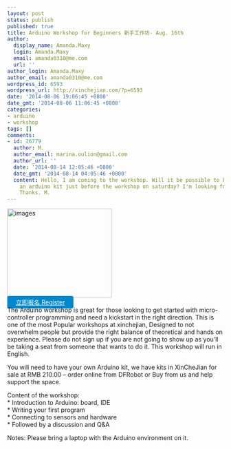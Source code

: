 ```yaml
---
layout: post
status: publish
published: true
title: Arduino Workshop for Beginners 新手工作坊- Aug. 16th
author:
  display_name: Amanda.Maxy
  login: Amanda.Maxy
  email: amanda0310@me.com
  url: ''
author_login: Amanda.Maxy
author_email: amanda0310@me.com
wordpress_id: 6593
wordpress_url: http://xinchejian.com/?p=6593
date: '2014-08-06 19:06:45 +0800'
date_gmt: '2014-08-06 11:06:45 +0800'
categories:
- arduino
- workshop
tags: []
comments:
- id: 26779
  author: M.
  author_email: marina.oulion@gmail.com
  author_url: ''
  date: '2014-08-14 12:05:46 +0800'
  date_gmt: '2014-08-14 04:05:46 +0800'
  content: Hello, I am coming to the workshop. Will it be possible to buy from you
    an arduino kit just before the workshop on saturday? I'm looking forward to it!
    Thanks. M.
---
```

<p><a href="http://xinchejian.com/wp-content/uploads/2014/04/images.jpg"><img src="http://xinchejian.com/wp-content/uploads/2014/04/images.jpg" alt="images" width="243" height="207" class="aligncenter size-full wp-image-6273" /></a><br />
<a style="background-color:#0088CC;color:white;border-radius:4px;cursor:pointer;font-size:14px;padding:6px 20px;" href="http://www.huodongxing.com/go/xcjardu1" target="_blank" title="立即报名">立即报名 Register</a><br />
The Arduino workshop is great for those looking to get started with micro-controller programming and need a kickstart in the right direction. This is one of the most Popular workshops at xinchejian, Designed to not overwhelm people but provide the right balance of theoretical and hands on experience. Please do not sign up if you are not going to show up as you&rsquo;ll be taking a seat from someone that wants to do it. This workshop will run in English.</p>
<p>You will need to have your own Arduino kit, we have&nbsp;kits in XinCheJian for sale at RMB 210.00 &ndash; order online from DFRobot or Buy from us and help support the space.</p>
<p>Content of the workshop:<br />
* Introduction to Arduino: board, IDE<br />
* Writing your first program<br />
* Connecting to sensors and hardware<br />
* Followed by a discussion and Q&amp;A</p>
<p>Notes: Please bring a laptop with the Arduino environment on it. </p>
